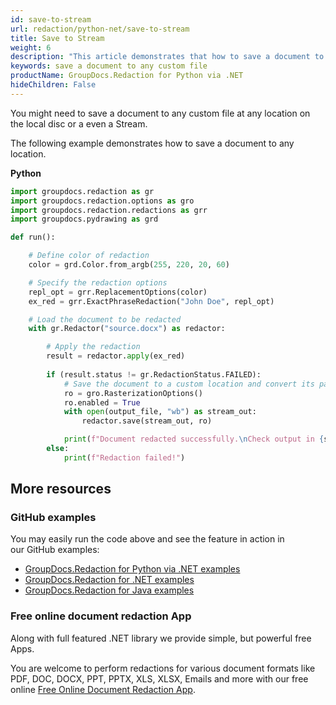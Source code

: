 ```yaml
---
id: save-to-stream
url: redaction/python-net/save-to-stream
title: Save to Stream
weight: 6
description: "This article demonstrates that how to save a document to any custom file at any location on the local disc or a even a Stream"
keywords: save a document to any custom file
productName: GroupDocs.Redaction for Python via .NET
hideChildren: False
---
```

You might need to save a document to any custom file at any location on the local disc or a even a Stream.

The following example demonstrates how to save a document to any location.

**Python**

```python
import groupdocs.redaction as gr
import groupdocs.redaction.options as gro
import groupdocs.redaction.redactions as grr
import groupdocs.pydrawing as grd

def run():

    # Define color of redaction
    color = grd.Color.from_argb(255, 220, 20, 60)

    # Specify the redaction options
    repl_opt = grr.ReplacementOptions(color)
    ex_red = grr.ExactPhraseRedaction("John Doe", repl_opt)

    # Load the document to be redacted
    with gr.Redactor("source.docx") as redactor:

        # Apply the redaction
        result = redactor.apply(ex_red)
        
        if (result.status != gr.RedactionStatus.FAILED):
            # Save the document to a custom location and convert its pages to images
            ro = gro.RasterizationOptions()
            ro.enabled = True
            with open(output_file, "wb") as stream_out:
                redactor.save(stream_out, ro)

            print(f"Document redacted successfully.\nCheck output in {source_file}")
        else:
            print(f"Redaction failed!")
```

## More resources

### GitHub examples

You may easily run the code above and see the feature in action in our GitHub examples:

*   [GroupDocs.Redaction for Python via .NET examples](https://github.com/groupdocs-redaction/GroupDocs.Redaction-for-Python-via-.NET)
*   [GroupDocs.Redaction for .NET examples](https://github.com/groupdocs-redaction/GroupDocs.Redaction-for-.NET)
*   [GroupDocs.Redaction for Java examples](https://github.com/groupdocs-redaction/GroupDocs.Redaction-for-Java)
    

### Free online document redaction App

Along with full featured .NET library we provide simple, but powerful free Apps.

You are welcome to perform redactions for various document formats like PDF, DOC, DOCX, PPT, PPTX, XLS, XLSX, Emails and more with our free online [Free Online Document Redaction App](https://products.groupdocs.app/redaction).
